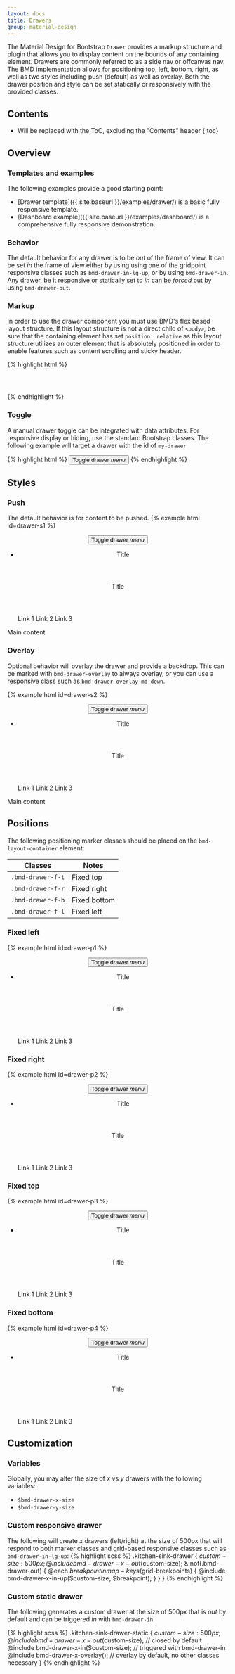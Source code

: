 ```yaml
---
layout: docs
title: Drawers
group: material-design
---
```


The Material Design for Bootstrap `Drawer` provides a markup structure and plugin that allows you to display content on the bounds of any containing element.  Drawers are commonly referred to as a side nav or offcanvas nav.  The BMD implementation allows for positioning top, left, bottom, right, as well as two styles including push (default) as well as overlay.  Both the drawer position and style can be set statically or responsively with the provided classes.  

## Contents

* Will be replaced with the ToC, excluding the "Contents" header
{:toc}

## Overview

### Templates and examples

The following examples provide a good starting point:

- [Drawer template]({{ site.baseurl }}/examples/drawer/) is a basic fully responsive template.
- [Dashboard example]({{ site.baseurl }}/examples/dashboard/) is a comprehensive fully responsive demonstration.

### Behavior

The default behavior for any drawer is to be _out_ of the frame of view.  It can be set _in_ the frame of view either by using using one of the gridpoint responsive classes such as `bmd-drawer-in-lg-up`, or by using `bmd-drawer-in`.   Any drawer, be it responsive or statically set to _in_ can be _forced_ out by using `bmd-drawer-out`.

### Markup

In order to use the drawer component you must use BMD's flex based layout structure.  If this layout structure is not a direct child of `<body>`, be sure that the containing element has set `position: relative` as this layout structure utilizes an outer element that is absolutely positioned in order to enable features such as content scrolling and sticky header.

{% highlight html %}
<div class="bmd-layout-container">
  <header class="bmd-layout-header"> </header>
  <div class="bmd-layout-drawer"> </div>
  <main class="bmd-layout-content"> </main>
</div>
{% endhighlight %}

### Toggle

A manual drawer toggle can be integrated with data attributes.  For responsive display or hiding, use the standard Bootstrap classes.  The following example will target a drawer with the id of `my-drawer`

{% highlight html %}
<button class="navbar-toggler hidden-lg-up" data-toggle="drawer" data-target="#my-drawer" type="button">
  <span class="sr-only">Toggle drawer</span>
  <i class="material-icons">menu</i>
</button>
{% endhighlight %}

## Styles

### Push

The default behavior is for content to be pushed.
{% example html id=drawer-s1 %}
<div class="bmd-layout-container bmd-drawer-f-l">
  <header class="bmd-layout-header">
    <div class="navbar navbar-light bg-faded">
      <button class="navbar-toggler" type="button" data-toggle="drawer" data-target="#dw-s1">
        <span class="sr-only">Toggle drawer</span>
        <i class="material-icons">menu</i>
      </button>
      <ul class="nav navbar-nav">
        <li class="nav-item">Title</li>
      </ul>
    </div>
  </header>
  <div id="dw-s1" class="bmd-layout-drawer bg-faded">
    <header>
      <a class="navbar-brand">Title</a>
    </header>
    <ul class="list-group">
      <a class="list-group-item">Link 1</a>
      <a class="list-group-item">Link 2</a>
      <a class="list-group-item">Link 3</a>
    </ul>
  </div>
  <main class="bmd-layout-content">
    <div class="container">
      <p>Main content</p>
    </div>
  </main>
</div>


### Overlay
Optional behavior will overlay the drawer and provide a backdrop.  This can be marked with `bmd-drawer-overlay` to always overlay, or you can use a responsive class such as `bmd-drawer-overlay-md-down`.

{% example html id=drawer-s2 %}
<div class="bmd-layout-container bmd-drawer-f-l bmd-drawer-overlay">
  <header class="bmd-layout-header">
    <div class="navbar navbar-light bg-faded">
      <button class="navbar-toggler" type="button" data-toggle="drawer" data-target="#dw-s2">
        <span class="sr-only">Toggle drawer</span>
        <i class="material-icons">menu</i>
      </button>
      <ul class="nav navbar-nav">
        <li class="nav-item">Title</li>
      </ul>
    </div>
  </header>
  <div id="dw-s2" class="bmd-layout-drawer bg-faded">
    <header>
      <a class="navbar-brand">Title</a>
    </header>
    <ul class="list-group">
      <a class="list-group-item">Link 1</a>
      <a class="list-group-item">Link 2</a>
      <a class="list-group-item">Link 3</a>
    </ul>
  </div>
  <main class="bmd-layout-content">
    <div class="container">
      <p>Main content</p>
    </div>
  </main>
</div>


## Positions

The following positioning marker classes should be placed on the `bmd-layout-container` element:  
<table>
  <thead>
    <tr>
      <th>Classes</th>
      <th>Notes</th>
    </tr>
  </thead>
  <tbody>
    <tr>
      <td>
        <code>.bmd-drawer-f-t</code>
      </td>
      <td>
        Fixed top
      </td>
    </tr>
    <tr>
      <td>
        <code>.bmd-drawer-f-r</code>
      </td>
      <td>
        Fixed right
      </td>
    </tr>
    <tr>
      <td>
        <code>.bmd-drawer-f-b</code>
      </td>
      <td>
        Fixed bottom
      </td>
    </tr>
    <tr>
      <td>
        <code>.bmd-drawer-f-l</code>
      </td>
      <td>
        Fixed left
      </td>
    </tr>
  </tbody>
</table>


### Fixed left

{% example html id=drawer-p1 %}
<div class="bmd-layout-container bmd-drawer-f-l bmd-drawer-overlay">
  <header class="bmd-layout-header">
    <div class="navbar navbar-light bg-faded">
      <button class="navbar-toggler" type="button" data-toggle="drawer" data-target="#dw-p1">
        <span class="sr-only">Toggle drawer</span>
        <i class="material-icons">menu</i>
      </button>
      <ul class="nav navbar-nav">
        <li class="nav-item">Title</li>
      </ul>
    </div>
  </header>
  <div id="dw-p1" class="bmd-layout-drawer bg-faded">
    <header>
      <a class="navbar-brand">Title</a>
    </header>
    <ul class="list-group">
      <a class="list-group-item">Link 1</a>
      <a class="list-group-item">Link 2</a>
      <a class="list-group-item">Link 3</a>
    </ul>
  </div>
  <main class="bmd-layout-content">
    <div class="container">
      <!-- main content -->
    </div>
  </main>
</div>


### Fixed right

{% example html id=drawer-p2 %}
<div class="bmd-layout-container bmd-drawer-f-r bmd-drawer-overlay">
  <header class="bmd-layout-header">
    <div class="navbar navbar-light bg-faded">
      <button class="navbar-toggler" type="button" data-toggle="drawer" data-target="#dw-p2">
        <span class="sr-only">Toggle drawer</span>
        <i class="material-icons">menu</i>
      </button>
      <ul class="nav navbar-nav">
        <li class="nav-item">Title</li>
      </ul>
    </div>
  </header>
  <div id="dw-p2" class="bmd-layout-drawer bg-faded">
    <header>
      <a class="navbar-brand">Title</a>
    </header>
    <ul class="list-group">
      <a class="list-group-item">Link 1</a>
      <a class="list-group-item">Link 2</a>
      <a class="list-group-item">Link 3</a>
    </ul>
  </div>
  <main class="bmd-layout-content">
    <div class="container">
      <!-- main content -->
    </div>
  </main>
</div>


### Fixed top

{% example html id=drawer-p3 %}
<div class="bmd-layout-container bmd-drawer-f-t bmd-drawer-overlay">
  <header class="bmd-layout-header">
    <div class="navbar navbar-light bg-faded">
      <button class="navbar-toggler" type="button" data-toggle="drawer" data-target="#dw-p3">
        <span class="sr-only">Toggle drawer</span>
        <i class="material-icons">menu</i>
      </button>
      <ul class="nav navbar-nav">
        <li class="nav-item">Title</li>
      </ul>
    </div>
  </header>
  <div id="dw-p3" class="bmd-layout-drawer bg-faded">
    <header>
      <a class="navbar-brand">Title</a>
    </header>
    <ul class="list-group">
      <a class="list-group-item">Link 1</a>
      <a class="list-group-item">Link 2</a>
      <a class="list-group-item">Link 3</a>
    </ul>
  </div>
  <main class="bmd-layout-content">
    <div class="container">
      <!-- main content -->
    </div>
  </main>
</div>


### Fixed bottom

{% example html id=drawer-p4 %}
<div class="bmd-layout-container bmd-drawer-f-b bmd-drawer-overlay">
  <header class="bmd-layout-header">
    <div class="navbar navbar-light bg-faded">
      <button class="navbar-toggler" type="button" data-toggle="drawer" data-target="#dw-p4">
        <span class="sr-only">Toggle drawer</span>
        <i class="material-icons">menu</i>
      </button>
      <ul class="nav navbar-nav">
        <li class="nav-item">Title</li>
      </ul>
    </div>
  </header>
  <div id="dw-p4" class="bmd-layout-drawer bg-faded">
    <header>
      <a class="navbar-brand">Title</a>
    </header>
    <ul class="list-group">
      <a class="list-group-item">Link 1</a>
      <a class="list-group-item">Link 2</a>
      <a class="list-group-item">Link 3</a>
    </ul>
  </div>
  <main class="bmd-layout-content">
    <div class="container">
      <!-- main content -->
    </div>
  </main>
</div>


## Customization

### Variables

Globally, you may alter the size of _x_ vs _y_ drawers with the following variables:

- `$bmd-drawer-x-size`
- `$bmd-drawer-y-size`


### Custom responsive drawer

The following will create _x_ drawers (left/right) at the size of 500px that will respond to both marker classes and grid-based responsive classes such as `bmd-drawer-in-lg-up`:
{% highlight scss %}
.kitchen-sink-drawer {
  $custom-size: 500px;
  @include bmd-drawer-x-out($custom-size);
  &:not(.bmd-drawer-out) {
    @each $breakpoint in map-keys($grid-breakpoints) {
      @include bmd-drawer-x-in-up($custom-size, $breakpoint);
    }
  }
}
{% endhighlight %}

### Custom static drawer

The following generates a custom drawer at the size of 500px that is _out_ by default and can be triggered _in_ with `bmd-drawer-in`.

{% highlight scss %}
.kitchen-sink-drawer-static {
  $custom-size: 500px;
  @include bmd-drawer-x-out($custom-size); // closed by default
  @include bmd-drawer-x-in($custom-size); // triggered with bmd-drawer-in
  @include bmd-drawer-x-overlay(); // overlay by default, no other classes necessary
}
{% endhighlight %}
